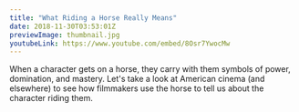 ```yaml
---
title: "What Riding a Horse Really Means"
date: 2018-11-30T03:53:01Z
previewImage: thumbnail.jpg
youtubeLink: https://www.youtube.com/embed/8Osr7YwocMw
---
```


When a character gets on a horse, they carry with them symbols of power, domination, and mastery. Let's take a look at American cinema (and elsewhere) to see how filmmakers use the horse to tell us about the character riding them.
